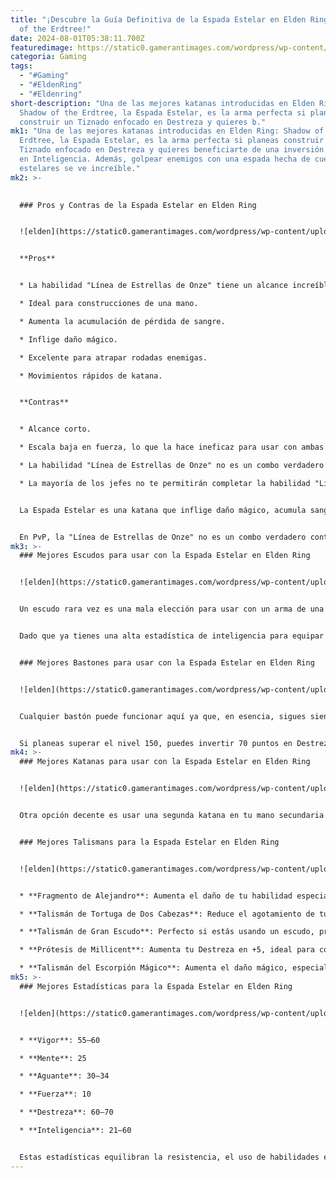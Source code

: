 ```yaml
---
title: "¡Descubre la Guía Definitiva de la Espada Estelar en Elden Ring: Shadow
  of the Erdtree!"
date: 2024-08-01T05:38:11.700Z
featuredimage: https://static0.gamerantimages.com/wordpress/wp-content/uploads/2024/07/star-lined-sword-in-elden-ring.jpg?q=49&fit=crop&w=1100&h=618&dpr=2
categoria: Gaming
tags:
  - "#Gaming"
  - "#EldenRing"
  - "#Eldenring"
short-description: "Una de las mejores katanas introducidas en Elden Ring:
  Shadow of the Erdtree, la Espada Estelar, es la arma perfecta si planeas
  construir un Tiznado enfocado en Destreza y quieres b."
mk1: "Una de las mejores katanas introducidas en Elden Ring: Shadow of the
  Erdtree, la Espada Estelar, es la arma perfecta si planeas construir un
  Tiznado enfocado en Destreza y quieres beneficiarte de una inversión modesta
  en Inteligencia. Además, golpear enemigos con una espada hecha de cuerpos
  estelares se ve increíble."
mk2: >-
  

  ### Pros y Contras de la Espada Estelar en Elden Ring


  ![elden](https://static0.gamerantimages.com/wordpress/wp-content/uploads/2024/07/star-lined-sword-in-game-description.jpg?q=70&fit=crop&w=1500&dpr=1 "elden")


  **Pros**


  * La habilidad "Línea de Estrellas de Onze" tiene un alcance increíble.

  * Ideal para construcciones de una mano.

  * Aumenta la acumulación de pérdida de sangre.

  * Inflige daño mágico.

  * Excelente para atrapar rodadas enemigas.

  * Movimientos rápidos de katana.


  **Contras**


  * Alcance corto.

  * Escala baja en fuerza, lo que la hace ineficaz para usar con ambas manos.

  * La habilidad "Línea de Estrellas de Onze" no es un combo verdadero contra otros Tiznados.

  * La mayoría de los jefes no te permitirán completar la habilidad "Línea de Estrellas de Onze".


  La Espada Estelar es una katana que inflige daño mágico, acumula sangrado y tiene una habilidad única llamada "Línea de Estrellas de Onze". Esta habilidad ataca dos veces con amplios barridos frente al jugador y puede activarse dos veces más, con cada ataque haciendo más daño hasta el golpe final donde el jugador se teletransporta al aire y realiza un golpe descendente.


  En PvP, la "Línea de Estrellas de Onze" no es un combo verdadero contra otros jugadores, pero su amplio arco y gran hitbox harán que la mayoría de los oponentes entren en pánico y rueden. Puedes controlar cuándo realizar el segundo conjunto de ataques para castigar a los oponentes que ruedan en pánico.
mk3: >-
  ### Mejores Escudos para usar con la Espada Estelar en Elden Ring


  ![elden](https://static0.gamerantimages.com/wordpress/wp-content/uploads/2024/03/brass-shield-elden-ring.jpg?q=70&fit=crop&w=1500&dpr=1 "elden")


  Un escudo rara vez es una mala elección para usar con un arma de una mano. Escudos como el Escudo de Latón o el Escudo de Cresta de Lobo tienen cerca del 100% de resistencia física en sus bloqueos y alto Refuerzo de Guardia, lo que permite bloquear todos los ataques físicos durante largos períodos y prevenir cualquier daño a tu Tiznado mientras bloqueas.


  Dado que ya tienes una alta estadística de inteligencia para equipar la Espada Estelar, puedes cambiar a un bastón en tu mano principal para lanzar el Hechizo de Escudo de Erudito y aumentar la efectividad de tu escudo, luego volver a la Espada Estelar.


  ### Mejores Bastones para usar con la Espada Estelar en Elden Ring


  ![elden](https://static0.gamerantimages.com/wordpress/wp-content/uploads/2024/06/elden-ring-carian-glintstone-staff.jpg?q=70&fit=crop&w=1500&dpr=1 "elden")


  Cualquier bastón puede funcionar aquí ya que, en esencia, sigues siendo una construcción centrada en Destreza. Como resultado, los hechizos que lanzas son mayormente para atacar a enemigos a larga distancia y para utilidad, como el Hechizo de Escudo de Erudito. Esto hace que el Cetro Real Cariano y el Bastón de Piedraglima Cariano sean tus mejores opciones, ya que ambos tienen buena escala de inteligencia. El Bastón de Piedraglima Cariano es una buena opción si planeas usar más hechizos de espada como el Penetrador Cariano.


  Si planeas superar el nivel 150, puedes invertir 70 puntos en Destreza e Inteligencia y algunos puntos más en Mente para ayudar con tu lanzamiento de hechizos. En ese escenario, el Bastón de Piedraglima de Lusat y el Bastón de Piedraglima de la Academia serán las mejores opciones para el daño.
mk4: >-
  ### Mejores Katanas para usar con la Espada Estelar en Elden Ring


  ![elden](https://static0.gamerantimages.com/wordpress/wp-content/uploads/wm/2024/06/moonveil.jpg?q=49&fit=crop&w=1500&dpr=2 "elden")


  Otra opción decente es usar una segunda katana en tu mano secundaria. Con una distribución de estadísticas de 70 en Destreza y 40 en Inteligencia, tus mejores opciones serán la Katana de Velo Lunar y la Espada de la Noche. La Katana de Velo Lunar tiene una escala increíble con Inteligencia y Destreza, y su habilidad es asombrosa cuando la necesitas. Comparada con la Espada de la Noche, la Katana de Velo Lunar inflige más sangrado y daño mágico. Esto significa que si deseas incluir mejoras de daño mágico como el Talismán del Escorpión Mágico, la Katana de Velo Lunar será una mejor opción secundaria.


  ### Mejores Talismans para la Espada Estelar en Elden Ring


  ![elden](https://static0.gamerantimages.com/wordpress/wp-content/uploads/2024/07/elden-ring-star-lined-sword-1.jpg?q=70&fit=crop&w=1500&dpr=1 "elden")


  * **Fragmento de Alejandro**: Aumenta el daño de tu habilidad especial en un 15%. Ideal si planeas usar "Línea de Estrellas de Onze" con frecuencia.

  * **Talismán de Tortuga de Dos Cabezas**: Reduce el agotamiento de tu resistencia, permitiéndote usar "Línea de Estrellas de Onze" más a menudo.

  * **Talismán de Gran Escudo**: Perfecto si estás usando un escudo, proporcionando una mejor resistencia contra ataques agresivos.

  * **Prótesis de Millicent**: Aumenta tu Destreza en +5, ideal para construcciones que atacan con frecuencia.

  * **Talismán del Escorpión Mágico**: Aumenta el daño mágico, especialmente útil si usas la Katana de Velo Lunar junto con la Espada Estelar.
mk5: >-
  ### Mejores Estadísticas para la Espada Estelar en Elden Ring


  ![elden](https://static0.gamerantimages.com/wordpress/wp-content/uploads/2024/07/best-talismans-for-the-star-lined-sword-in-elden-ring-1.jpg?q=70&fit=crop&w=1500&dpr=1 "elden")


  * **Vigor**: 55–60

  * **Mente**: 25

  * **Aguante**: 30–34

  * **Fuerza**: 10

  * **Destreza**: 60–70

  * **Inteligencia**: 21–60


  Estas estadísticas equilibran la resistencia, el uso de habilidades especiales y el daño mágico y físico, haciendo que la Espada Estelar sea una opción formidable en cualquier combate.
---
```

